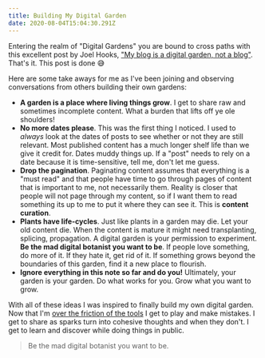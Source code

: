 ```yaml
---
title: Building My Digital Garden
date: 2020-08-04T15:04:30.291Z
---
```


Entering the realm of "Digital Gardens" you are bound to cross paths with this excellent post by Joel Hooks, ["My blog is a digital garden, not a blog"](https://joelhooks.com/digital-garden). That's it. This post is done 😅

Here are some take aways for me as I've been joining and observing conversations from others building their own gardens:

 * **A garden is a place where living things grow**. I get to share raw and sometimes incomplete content. What a burden that lifts off ye ole shoulders!
 * **No more dates please**. This was the first thing I noticed. I used to _always_ look at the dates of posts to see whether or not they are still relevant. Most published content has a much longer shelf life than we give it credit for. Dates muddy things up. If a "post" needs to rely on a date because it is time-sensitive, tell me, don't let me guess. 
* **Drop the pagination**. Paginating content assumes that everything is a "must read" and that people have time to go through pages of content that is important to me, not necessarily them. Reality is closer that people will not page through my content, so if I want them to read something its up to me to put it where they can see it. This is **content curation**.
* **Plants have life-cycles**. Just like plants in a garden may die. Let your old content die. When the content is mature it might need transplanting, splicing, propagation. A digital garden is your permission to experiment. **Be the mad digital botanist you want to be**. If people love something, do more of it. If they hate it, get rid of it. If something grows beyond the boundaries of this garden, find it a new place to flourish.
* **Ignore everything in this note so far and do you!** Ultimately, your garden is your garden. Do what works for you. Grow what you want to grow.

With all of these ideas I was inspired to finally build my own digital garden. Now that I'm [over the friction of the tools](https://rheinardkorf.com/overcoming-the-complexity/) I get to play and make mistakes. I get to share as sparks turn into cohesive thoughts and when they don't. I get to learn and discover while doing things in public.

> Be the mad digital botanist you want to be.
